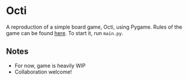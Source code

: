 # Octi
A reproduction of a simple board game, Octi, using Pygame. Rules of the game can be found [here](http://eng.foxmind.co.il/game-102). To start it, run `main.py`.
 ## Notes
 - For now, game is heavily WIP
 - Collaboration welcome!
